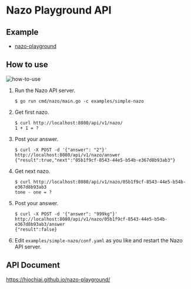 Nazo Playground API
===================

## Example

* [nazo-playground](https://nazo-playground.an.r.appspot.com/nazo/)

## How to use

![how-to-use](https://user-images.githubusercontent.com/29615019/153715441-a23dcc2a-8435-4c05-b458-a3493a80d628.gif)

1. Run the Nazo API server.

    ```
    $ go run cmd/nazo/main.go -c examples/simple-nazo
    ```

2. Get first nazo.

    ```
    $ curl http://localhost:8080/api/v1/nazo/
    1 + 1 = ?
    ```

3. Post your answer.

    ```
    $ curl -X POST -d '{"answer": "2"}' http://localhost:8080/api/v1/nazo/answer
    {"result":true,"next":"05b1f9cf-8543-44e5-b54b-e367d8b93ab3"}
    ```

4. Get next nazo.

    ```
    $ curl http://localhost:8080/api/v1/nazo/05b1f9cf-8543-44e5-b54b-e367d8b93ab3
    tone - one = ?
    ```

5. Post your answer.

    ```
    $ curl -X POST -d '{"answer": "999kg"}' http://localhost:8080/api/v1/nazo/05b1f9cf-8543-44e5-b54b-e367d8b93ab3/answer
    {"result":false}
    ```

6. Edit `examples/simple-nazo/conf.yaml` as you like and restart the Nazo API server.

## API Document

https://hiochiai.github.io/nazo-playground/
